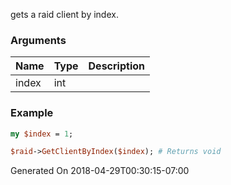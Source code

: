 gets a raid client by index.
### Arguments
**Name**|**Type**|**Description**
:---|:---|:---
index|int|

### Example

```perl
my $index = 1;

$raid->GetClientByIndex($index); # Returns void
```


Generated On 2018-04-29T00:30:15-07:00
